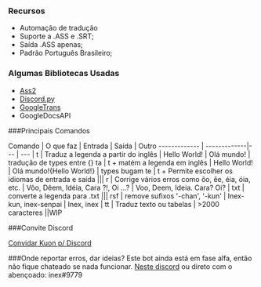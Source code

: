 

### Recursos

- Automação de tradução
- Suporte a .ASS e .SRT;
- Saída .ASS apenas;
- Padrão Português Brasileiro;

### Algumas Bibliotecas Usadas
- [Ass2](https://github.com/ewwink/python-srt2ass)
- [Discord.py](https://github.com/Rapptz/discord.py)
- [GoogleTrans](https://github.com/ssut/py-googletrans)
- GoogleDocsAPI


###Principais Comandos
                    
Comando  |  O que faz | Entrada | Saída | Outro 
------------- | -------------|--- | --- |
t  | Traduz a legenda a partir do inglês | Hello World! | Olá mundo! | tradução de types entre {}
ta | t + matém a legenda em inglês | Hello World!  | Olá mundo!{Hello World!} | types bugam 
te | t + Permite escolher os idiomas de entrada e saída |||
r | Corrige vários erros como ôo, êe, éia, óia, etc. | Vôo, Dêem, Idéia, Cara ?!, Oi ...? | Voo, Deem, Ideia. Cara? Oi? |
txt | converte a legenda para .txt |||
rsf | remove sufixos '-chan', '-kun' | Inex-kun, inex-senpai | Inex, inex |
tt | Traduz texto ou tabelas | >2000 caracteres ||WIP

###Convite Discord

[Convidar Kuon p/ Discord](https://discord.com/api/oauth2/authorize?client_id=745801652103020544&permissions=0&scope=bot "Kuon")

###Onde reportar erros, dar ideias?
Este bot ainda está em fase alfa, então não fique chateado se nada funcionar.
[Neste discord](https://discord.gg/QepxK7D) ou direto com o abençoado: inex#9779

